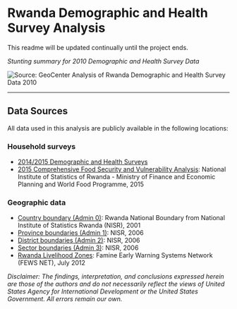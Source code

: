 # Rwanda Demographic and Health Survey Analysis
   
This readme will be updated continually until the project ends.  
  
*Stunting summary for 2010 Demographic and Health Survey Data*
<p><img src="https://github.com/tessam30/Rwanda/blob/master/exported_img/RWA_Stunting_2010.png" alt="Source: GeoCenter Analysis of Rwanda Demographic and Health Survey Data 2010" align="middle"></p>





---  

## Data Sources
All data used in this analysis are publicly available in the following locations:

### Household surveys
* [2014/2015 Demographic and Health Surveys]()
* [2015 Comprehensive Food Security and Vulnerability Analysis](http://microdata.statistics.gov.rw/index.php/catalog/70): National Institute of Statistics of Rwanda - Ministry of Finance and Economic Planning and World Food Programme, 2015

### Geographic data
* [Country boundary (Admin 0)](http://geodata.nisr.opendata.arcgis.com/datasets/4150575d99214677b591fe4bad952c93_0): Rwanda National Boundary from National Institute of Statistics Rwanda (NISR), 2001
* [Province boundaries (Admin 1)](http://geodata.nisr.opendata.arcgis.com/datasets/10c95ece41b1467ea7706c7db6a97925_0): NISR, 2006
* [District boundaries (Admin 2)](http://geodata.nisr.opendata.arcgis.com/datasets/c0a3d1deab694f7998bc4b966be12cbb_0): NISR, 2006
* [Sector boundaries (Admin 3)](http://geodata.nisr.opendata.arcgis.com/datasets/7083c6f446ae41c1bc69649f577f8a68_0): NISR, 2006
* [Rwanda Livelihood Zones](http://www.fews.net/east-africa/rwanda/livelihood-zone-map/july-2012): Famine Early Warning Systems Network (FEWS NET), July 2012

*Disclaimer: The findings, interpretation, and conclusions expressed herein are those of the authors and do not necessarily reflect the views of United States Agency for International Development or the United States Government. All errors remain our own.*  

